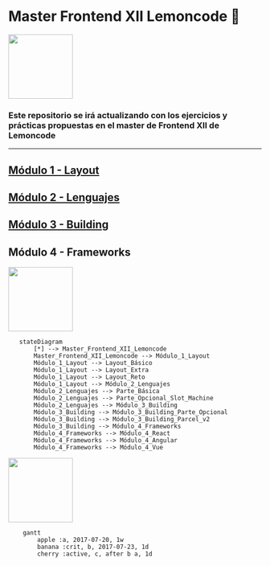 # Master Frontend XII Lemoncode 🍋

<img align="center" src="https://media1.giphy.com/media/iDbDicWr95THaVsuIF/giphy.gif" width="128px">

### Este repositorio se irá actualizando con los ejercicios y prácticas propuestas en el master de Frontend XII de Lemoncode

---

## [Módulo 1 - Layout](./modulo-1/module1layout.md#sub-section)    

## [Módulo 2 - Lenguajes](./modulo-2/module2languages.md#sub-section)

## [Módulo 3 - Building](https://github.com/MiguelJiRo/Master-Frontend-XII-Lemoncode-Module-3-Bundling)

## Módulo 4 - Frameworks

<img align="center" src="https://media1.giphy.com/media/gizZvICXsQn2g6JajG/giphy.gif?cid=790b76112e4bdca4c41b2a6bcd9b83d5cd340b72c8dd03fb&rid=giphy.gif" width="128px">

 ```mermaid
    stateDiagram
        [*] --> Master_Frontend_XII_Lemoncode
        Master_Frontend_XII_Lemoncode --> Módulo_1_Layout
        Módulo_1_Layout --> Layout_Básico 
        Módulo_1_Layout --> Layout_Extra  
        Módulo_1_Layout --> Layout_Reto  
        Módulo_1_Layout --> Módulo_2_Lenguajes
        Módulo_2_Lenguajes --> Parte_Básica 
        Módulo_2_Lenguajes --> Parte_Opcional_Slot_Machine 
        Módulo_2_Lenguajes --> Módulo_3_Building
        Módulo_3_Building --> Módulo_3_Building_Parte_Opcional
        Módulo_3_Building --> Módulo_3_Building_Parcel_v2
        Módulo_3_Building --> Módulo_4_Frameworks
        Módulo_4_Frameworks --> Módulo_4_React
        Módulo_4_Frameworks --> Módulo_4_Angular
        Módulo_4_Frameworks --> Módulo_4_Vue
 ```

 <img align="center" src="https://media.giphy.com/media/7j2hfyeVcDtf2/giphy.gif" width="128px">

```mermaid
    gantt
        apple :a, 2017-07-20, 1w
        banana :crit, b, 2017-07-23, 1d
        cherry :active, c, after b a, 1d
```